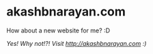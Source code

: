 # akashbnarayan.com
How about a new website for me? :D

<em>Yes! Why not!?! Visit http://akashbnarayan.com :)
